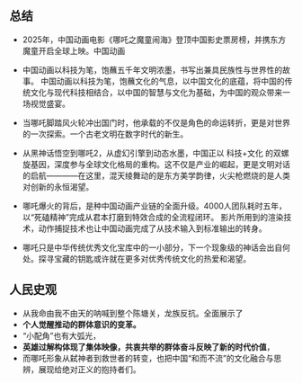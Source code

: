 ## 总结

- 2025年，中国动画电影《哪吒之魔童闹海》登顶中国影史票房榜，并携东方魔童开启全球上映。中国动画

- 中国动画以科技为笔，饱蘸五千年文明浓墨，书写出兼具民族性与世界性的故事。
  中国动画以科技为笔，饱蘸文化的气息，以中国文化的底蕴，将中国的传统文化与现代科技相结合，以中国的智慧与文化为基础，为中国的观众带来一场视觉盛宴。
- 当哪吒脚踏风火轮冲出国门时，他承载的不仅是角色的命运转折，更是对世界的一次探索。一个古老文明在数字时代的新生。

- 从黑神话悟空到哪吒2，从虚幻引擎到动态水墨，中国正以 科技+文化 的双螺旋基因，深度参与全球文化格局的重构。这不仅是产业的崛起，更是文明对话的启航————在这里，混天绫舞动的是东方美学韵律，火尖枪燃烧的是人类对创新的永恒渴望。

- 哪吒爆火的背后，是种中国动画产业链的全面升级。4000人团队耗时五年，以“死磕精神”完成从君本打磨到特效合成的全流程闭环。
  影片所用到的渲染技术，动作捕捉技术也让中国动画完成了从技术输入到标准输出的转身。

- 哪吒只是中华传统优秀文化宝库中的一小部分，下一个现象级的神话会出自何处。探寻宝藏的钥匙或许就在更多对优秀传统文化的热爱和渴望。

## 人民史观

- 从我命由我不由天的呐喊到整个陈塘关，龙族反抗。全面展示了
- **个人觉醒推动的群体意识的变革。**
- “小配角”也有大弧光，
- **英雄过解构体现了集体映像，共衷共举的群体奋斗反映了新的时代价值**，
- 而哪吒形象从弑神者到救世者的转变，也把中国“和而不流”的文化融合与思辨，展现给绝对正义的抱持者们。











